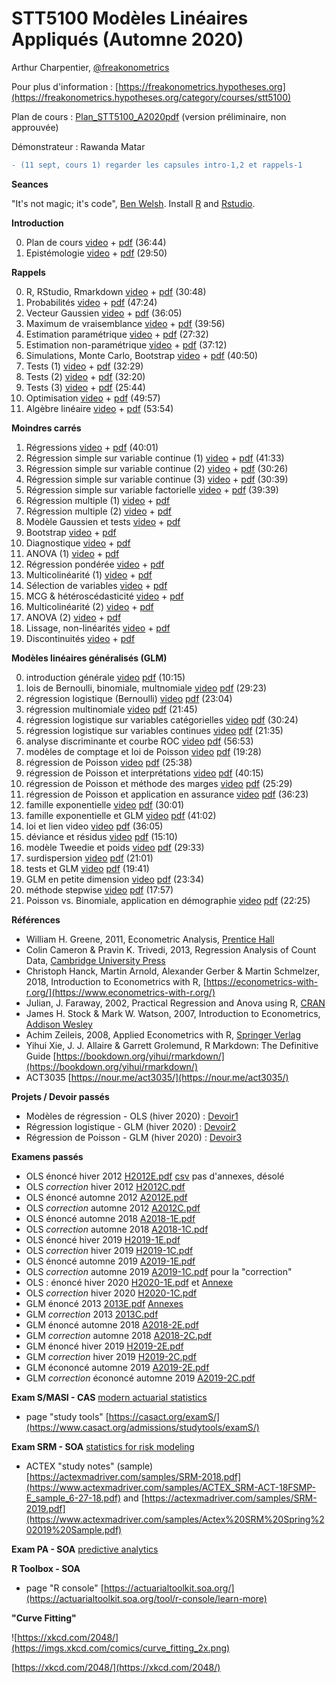 # STT5100 Modèles Linéaires Appliqués (Automne 2020)

Arthur Charpentier, [@freakonometrics](https://twitter.com/freakonometrics)

Pour plus d'information : [https://freakonometrics.hypotheses.org](https://freakonometrics.hypotheses.org/category/courses/stt5100)

Plan de cours : [Plan_STT5100_A2020pdf](/docs/STT5100_A2020_Plan_de_Cours.pdf) (version préliminaire, non approuvée)

Démonstrateur : Rawanda Matar

```diff
- (11 sept, cours 1) regarder les capsules intro-1,2 et rappels-1
```

**Seances**

"It's not magic; it's code", [Ben Welsh](https://source.opennews.org/articles/how-we-found-new-patterns-la-homeless-arrest/).
Install [R](https://cran.r-project.org/) and [Rstudio](https://www.rstudio.com/products/rstudio/download/). 

**Introduction**

0. Plan de cours [video](https://www.youtube.com/watch?v=8DI3d6nxhTc&list=PLCrFTE7Gu_3RDr8ZxhdwQ-9wyFz-df7i8&index=2&t=0s) + [pdf](/slides/STT5100_A2020_INTRO_1.pdf) (36:44)
1. Epistémologie [video](https://www.youtube.com/watch?v=suw4eKnraHQ&list=PLCrFTE7Gu_3RDr8ZxhdwQ-9wyFz-df7i8&index=3&t=0s) + [pdf](/slides/STT5100_A2020_INTRO_2.pdf) (29:50)

**Rappels**

0. R, RStudio, Rmarkdown [video](https://www.youtube.com/watch?v=SMDeNtqOkVU&list=PLCrFTE7Gu_3RDr8ZxhdwQ-9wyFz-df7i8&index=4&t=0s) + [pdf](/slides/STT5100_A2020_RAPPELS_1.pdf) (30:48)
1. Probabilités [video](https://www.youtube.com/watch?v=tf9C7KUgzgQ&list=PLCrFTE7Gu_3RDr8ZxhdwQ-9wyFz-df7i8&index=5&t=0s) + [pdf](/slides/STT5100_A2020_RAPPELS_2.pdf) (47:24)
2. Vecteur Gaussien [video](https://www.youtube.com/watch?v=g5lfBRNcuaw&list=PLCrFTE7Gu_3RDr8ZxhdwQ-9wyFz-df7i8&index=6&t=0s) + [pdf](/slides/STT5100_A2020_RAPPELS_3.pdf) (36:05)
3. Maximum de vraisemblance [video](https://www.youtube.com/watch?v=8MlQxK1ooRg&list=PLCrFTE7Gu_3RDr8ZxhdwQ-9wyFz-df7i8&index=7&t=0s) + [pdf](/slides/STT5100_A2020_RAPPELS_4.pdf) (39:56)
4. Estimation paramétrique [video](https://www.youtube.com/watch?v=yWaSzptP14o&list=PLCrFTE7Gu_3RDr8ZxhdwQ-9wyFz-df7i8&index=8&t=0s) + [pdf](/slides/STT5100_A2020_RAPPELS_5.pdf) (27:32)
5. Estimation non-paramétrique [video](https://www.youtube.com/watch?v=8qhplMgqVuU&list=PLCrFTE7Gu_3RDr8ZxhdwQ-9wyFz-df7i8&index=9&t=0s) + [pdf](/slides/STT5100_A2020_RAPPELS_6.pdf) (37:12)
6. Simulations, Monte Carlo, Bootstrap  [video](https://www.youtube.com/watch?v=1oRAjtkxhhc&list=PLCrFTE7Gu_3RDr8ZxhdwQ-9wyFz-df7i8&index=10&t=0s) + [pdf](/slides/STT5100_A2020_RAPPELS_7.pdf) (40:50)
7. Tests (1) [video](https://www.youtube.com/watch?v=sBJOIGx1XHM&list=PLCrFTE7Gu_3RDr8ZxhdwQ-9wyFz-df7i8&index=8&t=0s) + [pdf](/slides/STT5100_A2020_RAPPELS_8.pdf) (32:29)
8. Tests (2) [video](https://www.youtube.com/watch?v=EhPU260yz30&list=PLCrFTE7Gu_3RDr8ZxhdwQ-9wyFz-df7i8&index=11) + [pdf](/slides/STT5100_A2020_RAPPELS_9.pdf) (32:20)
9. Tests (3) [video](https://www.youtube.com/watch?v=Mz7NSFNDWcE&list=PLCrFTE7Gu_3RDr8ZxhdwQ-9wyFz-df7i8&index=12) + [pdf](/slides/STT5100_A2020_RAPPELS_10.pdf)  (25:44)
10. Optimisation [video](https://www.youtube.com/watch?v=qbMfX07McmQ&list=PLCrFTE7Gu_3RDr8ZxhdwQ-9wyFz-df7i8&index=14) + [pdf](/slides/STT5100_A2020_RAPPELS_11.pdf) (49:57)
11. Algèbre linéaire [video](https://www.youtube.com/watch?v=CAmOpaYi3jU&list=PLCrFTE7Gu_3RDr8ZxhdwQ-9wyFz-df7i8&index=9&t=0s) + [pdf](/slides/STT5100_A2020_RAPPELS_12.pdf) (53:54)

**Moindres carrés**

1. Régressions [video](https://www.youtube.com/watch?v=8aXmC2fj_n8&list=PLCrFTE7Gu_3RDr8ZxhdwQ-9wyFz-df7i8&index=16&t=0s) + [pdf](/slides/STT5100_A2020_OLS_1.pdf) (40:01)
2. Régression simple sur variable continue (1) [video](https://www.youtube.com/watch?v=Xw3dWco4xHM&list=PLCrFTE7Gu_3RDr8ZxhdwQ-9wyFz-df7i8&index=17&t=0s) + [pdf](/slides/STT5100_A2020_OLS_2.pdf) (41:33)
3. Régression simple sur variable continue (2) [video](https://www.youtube.com/watch?v=z65Z4nsz2FI&list=PLCrFTE7Gu_3RDr8ZxhdwQ-9wyFz-df7i8&index=18&t=0s) + [pdf](/slides/STT5100_A2020_OLS_3.pdf) (30:26)
4. Régression simple sur variable continue (3) [video](https://www.youtube.com/watch?v=c1w-fGrGGtA&list=PLCrFTE7Gu_3RDr8ZxhdwQ-9wyFz-df7i8&index=18&t=0s) + [pdf](/slides/STT5100_A2020_OLS_4.pdf) (30:39)
5. Régression simple sur variable factorielle [video](https://www.youtube.com/watch?v=tFnvXKYoJrQ&list=PLCrFTE7Gu_3RDr8ZxhdwQ-9wyFz-df7i8&index=20&t=0s) + [pdf](/slides/STT5100_A2020_OLS_5.pdf) (39:39)
6. Régression multiple (1) [video]() + [pdf](/slides/STT5100_A2020_OLS_6.pdf) 
7. Régression multiple (2) [video]() + [pdf](/slides/STT5100_A2020_OLS_7.pdf) 
8. Modèle Gaussien et tests [video]() + [pdf](/slides/STT5100_A2020_OLS_8.pdf) 
9. Bootstrap [video]() + [pdf](/slides/STT5100_A2020_OLS_9.pdf) 
10. Diagnostique [video]() + [pdf](/slides/STT5100_A2020_OLS_10.pdf) 
11. ANOVA (1) [video]() + [pdf](/slides/STT5100_A2020_OLS_11.pdf) 
12. Régression pondérée [video]() + [pdf](/slides/STT5100_A2020_OLS_12.pdf) 
13. Multicolinéarité (1) [video]() + [pdf](/slides/STT5100_A2020_OLS_13.pdf) 
14. Sélection de variables [video]() + [pdf](/slides/STT5100_A2020_OLS_14.pdf) 
15. MCG & hétéroscédasticité [video]() + [pdf](/slides/STT5100_A2020_OLS_15.pdf) 
16. Multicolinéarité (2) [video]() + [pdf](/slides/STT5100_A2020_OLS_16.pdf) 
17. ANOVA (2) [video]() + [pdf](/slides/STT5100_A2020_OLS_17.pdf) 
18. Lissage, non-linéarités [video]() + [pdf](/slides/STT5100_A2020_OLS_18.pdf) 
19. Discontinuités [video]() + [pdf](/slides/STT5100_A2020_OLS_19.pdf) 



**Modèles linéaires généralisés (GLM)**

0. introduction générale <a href="https://www.youtube.com/watch?v=p4XMwcelyI0&list=PLCrFTE7Gu_3RDr8ZxhdwQ-9wyFz-df7i8&index=1">video</a> <a href="https://github.com/freakonometrics/STT5100/blob/master/archives/H2020/covid/STT5100-0.pdf">pdf</a> (10:15) <br /> 	    
1. lois de Bernoulli, binomiale, multnomiale <a href="https://www.youtube.com/watch?v=75wN_XJvXYo&list=PLCrFTE7Gu_3RDr8ZxhdwQ-9wyFz-df7i8&index=2">video</a> <a href="https://github.com/freakonometrics/STT5100/blob/master/archives/H2020/covid/STT5100-1.pdf">pdf</a> (29:23) <br /> 
2.  régression logistique (Bernoulli) <a href="https://www.youtube.com/watch?v=9qPe9YbSk4k&list=PLCrFTE7Gu_3RDr8ZxhdwQ-9wyFz-df7i8&index=3">video</a> <a href="https://github.com/freakonometrics/STT5100/blob/master/archives/H2020/covid/STT5100-2.pdf">pdf</a> (23:04) <br /> 
3.    régression multinomiale <a href="https://www.youtube.com/watch?v=M8q3mzQuWZc&list=PLCrFTE7Gu_3RDr8ZxhdwQ-9wyFz-df7i8&index=4">video</a> <a href="https://github.com/freakonometrics/STT5100/blob/master/archives/H2020/covid/STT5100-3.pdf">pdf</a> (21:45) <br /> 
4.    régression logistique sur variables catégorielles <a href="https://www.youtube.com/watch?v=beB-6PgDQP4&list=PLCrFTE7Gu_3RDr8ZxhdwQ-9wyFz-df7i8&index=5">video</a> <a href="https://github.com/freakonometrics/STT5100/blob/master/archives/H2020/covid/STT5100-4.pdf">pdf</a> (30:24) <br /> 
5.    régression logistique sur variables continues <a href="https://www.youtube.com/watch?v=RfaBrGGFNn4&list=PLCrFTE7Gu_3RDr8ZxhdwQ-9wyFz-df7i8&index=6">video</a> <a href="https://github.com/freakonometrics/STT5100/blob/master/archives/H2020/covid/STT5100-5.pdf">pdf</a> (21:35) <br /> 
6.    analyse discriminante et courbe ROC <a href="https://www.youtube.com/watch?v=BQ_zdviAHu8&list=PLCrFTE7Gu_3RDr8ZxhdwQ-9wyFz-df7i8&index=7">video</a> <a href="https://github.com/freakonometrics/STT5100/blob/master/archives/H2020/covid/STT5100-6.pdf">pdf</a> (56:53) <br /> 
7.    modèles de comptage et loi de Poisson <a href="https://www.youtube.com/watch?v=vBTrb7KBoB8&list=PLCrFTE7Gu_3RDr8ZxhdwQ-9wyFz-df7i8&index=8">video</a> <a href="https://github.com/freakonometrics/STT5100/blob/master/archives/H2020/covid/STT5100-7.pdf">pdf</a> (19:28) <br /> 
8.  régression de Poisson <a href="https://www.youtube.com/watch?v=Et07c3a8V3c&list=PLCrFTE7Gu_3RDr8ZxhdwQ-9wyFz-df7i8&index=9">video</a> <a href="https://github.com/freakonometrics/STT5100/blob/master/archives/H2020/covid/STT5100-8.pdf">pdf</a> (25:38) <br /> 
9.    régression de Poisson et interprétations <a href="https://www.youtube.com/watch?v=xUGFwU8aLAw&list=PLCrFTE7Gu_3RDr8ZxhdwQ-9wyFz-df7i8&index=10">video</a> <a href="https://github.com/freakonometrics/STT5100/blob/master/archives/H2020/covid/STT5100-9.pdf">pdf</a> (40:15) <br /> 
10.    régression de Poisson et méthode des marges <a href="https://www.youtube.com/watch?v=hJUY3CEIQOQ&list=PLCrFTE7Gu_3RDr8ZxhdwQ-9wyFz-df7i8&index=11">video</a> <a href="https://github.com/freakonometrics/STT5100/blob/master/archives/H2020/covid/STT5100-10.pdf">pdf</a> (25:29) <br /> 
11.    régression de Poisson et application en assurance <a href="https://www.youtube.com/watch?v=1BuMQX_mlec&list=PLCrFTE7Gu_3RDr8ZxhdwQ-9wyFz-df7i8&index=12">video</a> <a href="https://github.com/freakonometrics/STT5100/blob/master/archives/H2020/covid/STT5100-11.pdf">pdf</a> (36:23) <br /> 
12.    famille exponentielle <a href="https://www.youtube.com/watch?v=0Hs7e4nstO4&list=PLCrFTE7Gu_3RDr8ZxhdwQ-9wyFz-df7i8&index=13">video</a> <a href="https://github.com/freakonometrics/STT5100/blob/master/archives/H2020/covid/STT5100-12.pdf">pdf</a> (30:01) <br /> 
13.    famille exponentielle et GLM <a href="https://www.youtube.com/watch?v=weoPmeWVaaw&list=PLCrFTE7Gu_3RDr8ZxhdwQ-9wyFz-df7i8&index=14">video</a> <a href="https://github.com/freakonometrics/STT5100/blob/master/archives/H2020/covid/STT5100-13.pdf">pdf</a> (41:02) <br /> 
14.    loi et lien video <a href="https://www.youtube.com/watch?v=4apRCozfmLE&list=PLCrFTE7Gu_3RDr8ZxhdwQ-9wyFz-df7i8&index=15">video</a> <a href="https://github.com/freakonometrics/STT5100/blob/master/archives/H2020/covid/STT5100-14.pdf">pdf</a> (36:05) <br /> 
15.    déviance et résidus <a href="https://www.youtube.com/watch?v=XZQTlAoVHl8&list=PLCrFTE7Gu_3RDr8ZxhdwQ-9wyFz-df7i8&index=16">video</a> <a href="https://github.com/freakonometrics/STT5100/blob/master/archives/H2020/covid/STT5100-15.pdf">pdf</a> (15:10) <br /> 
16.    modèle Tweedie et poids <a href="https://www.youtube.com/watch?v=BSp_qXnmbSo&list=PLCrFTE7Gu_3RDr8ZxhdwQ-9wyFz-df7i8&index=17">video</a> <a href="https://github.com/freakonometrics/STT5100/blob/master/archives/H2020/covid/STT5100-16.pdf">pdf</a> (29:33) <br /> 
17.    surdispersion <a href="https://www.youtube.com/watch?v=tZjjR0Z4k3k&list=PLCrFTE7Gu_3RDr8ZxhdwQ-9wyFz-df7i8&index=18">video</a> <a href="https://github.com/freakonometrics/STT5100/blob/master/archives/H2020/covid/STT5100-17.pdf">pdf</a> (21:01) <br /> 
18.    tests et GLM <a href="https://www.youtube.com/watch?v=o72UZKCd3jI&list=PLCrFTE7Gu_3RDr8ZxhdwQ-9wyFz-df7i8&index=19">video</a> <a href="https://github.com/freakonometrics/STT5100/blob/master/archives/H2020/covid/STT5100-18.pdf">pdf</a> (19:41) <br /> 
19.    GLM en petite dimension <a href="https://www.youtube.com/watch?v=YHOVtBC_s4o&list=PLCrFTE7Gu_3RDr8ZxhdwQ-9wyFz-df7i8&index=20">video</a> <a href="https://github.com/freakonometrics/STT5100/blob/master/archives/H2020/covid/STT5100-19.pdf">pdf</a> (23:34) <br /> 
20.    méthode stepwise <a href="https://www.youtube.com/watch?v=D31VCd-XJLU&list=PLCrFTE7Gu_3RDr8ZxhdwQ-9wyFz-df7i8&index=21">video</a> <a href="https://github.com/freakonometrics/STT5100/blob/master/archives/H2020/covid/STT5100-20.pdf">pdf</a> (17:57) <br /> 
21.    Poisson vs. Binomiale, application en démographie <a href="https://www.youtube.com/watch?v=A-uIImX-Jto&list=PLCrFTE7Gu_3RDr8ZxhdwQ-9wyFz-df7i8&index=22">video</a> <a href="https://github.com/freakonometrics/STT5100/blob/master/archives/H2020/covid/STT5100-21.pdf">pdf</a> (22:25) <br /> 


**Références** 
* William H. Greene, 2011, Econometric Analysis, [Prentice Hall](http://www.prenhall.com/greene/)
* Colin Cameron & Pravin K. Trivedi, 2013, Regression Analysis of Count Data, [Cambridge University Press](http://faculty.econ.ucdavis.edu/faculty/cameron/racd/count.html)
* Christoph Hanck, Martin Arnold, Alexander Gerber & Martin Schmelzer, 2018, Introduction to Econometrics with R, [https://econometrics-with-r.org/](https://www.econometrics-with-r.org/)
* Julian, J. Faraway, 2002, Practical Regression and Anova using R, [CRAN](https://cran.r-project.org/doc/contrib/Faraway-PRA.pdf)
* James H. Stock & Mark W. Watson, 2007, Introduction to Econometrics, [Addison Wesley](https://www.pearson.com/us/higher-education/product/Stock-Introduction-to-Econometrics-3rd-Edition/9780138009007.html)
* Achim Zeileis, 2008, Applied Econometrics with R, [Springer Verlag](https://eeecon.uibk.ac.at/~zeileis/teaching/AER/index.html)
* Yihui Xie, J. J. Allaire & Garrett Grolemund, R Markdown: The Definitive Guide [https://bookdown.org/yihui/rmarkdown/](https://bookdown.org/yihui/rmarkdown/)
* ACT3035 [https://nour.me/act3035/](https://nour.me/act3035/)

**Projets / Devoir passés**
* Modèles de régression - OLS (hiver 2020) : [Devoir1](https://github.com/freakonometrics/STT5100/blob/master/archives/H2020/devoirs/devoir1-H2020-STT5100.md)
* Régression logistique - GLM (hiver 2020) : [Devoir2](https://github.com/freakonometrics/STT5100/blob/master/archives/H2020/devoirs/STT5100-H2020-devoir2.md)
* Régression de Poisson - GLM (hiver 2020) : [Devoir3](https://github.com/freakonometrics/STT5100/blob/master/archives/H2020/devoirs/devoir3-H2020-STT5100.md)

**Examens passés**
* OLS énoncé hiver 2012 [H2012E.pdf](https://github.com/freakonometrics/STT5100/blob/master/archives/A2018/act6410-h2012-enonce.pdf) [csv](http://freakonometrics.blog.free.fr/public/data/basket-exam-v2.csv) pas d'annexes, désolé
* OLS _correction_ hiver 2012 [H2012C.pdf](https://github.com/freakonometrics/STT5100/blob/master/archives/A2018/act6410-h2012-correc.pdf)
* OLS énoncé automne 2012 [A2012E.pdf](https://github.com/freakonometrics/STT5100/blob/master/archives/A2018/act6410-a2012-enonce.pdf)
* OLS _correction_ automne 2012 [A2012C.pdf](https://github.com/freakonometrics/STT5100/blob/master/archives/A2018/act6410-a2012-correc.pdf)
* OLS énoncé automne 2018 [A2018-1E.pdf](https://github.com/freakonometrics/STT5100/raw/master/archives/A2018/Exam_STT5100_Aut_2018_intra-A.pdf)
* OLS _correction_ automne 2018 [A2018-1C.pdf](https://github.com/freakonometrics/STT5100/raw/master/archives/A2018/Exam_STT5100_Aut_2018_intra-A-correction.pdf)
* OLS énoncé hiver 2019 [H2019-1E.pdf](https://github.com/freakonometrics/STT5100/blob/master/archives/H2019/docs/Examen_STT5100_H2019_enonce.pdf)
* OLS _correction_ hiver 2019 [H2019-1C.pdf](https://github.com/freakonometrics/STT5100/blob/master/archives/H2019/docs/Examen_STT5100_H2019_correction.pdf)
* OLS énoncé automne 2019 [A2019-1E.pdf](https://github.com/freakonometrics/STT5100/blob/master/archives/A2019/devoirs/STT5100_AUTOMNE2019_ENONCE.pdf) 
* OLS _correction_ automne 2019 [A2019-1C.pdf](https://github.com/freakonometrics/STT5100/blob/master/archives/A2019/devoirs/STT5100_AUTOMNE2019_CORREC.pdf) pour la "correction"
* OLS : énoncé hiver 2020 [H2020-1E.pdf](https://github.com/freakonometrics/STT5100/blob/master/archives/H2020/devoirs/STT5100_Hiver2020_A.pdf) et [Annexe](https://github.com/freakonometrics/STT5100/blob/master/archives/H2020/devoirs/STT5100_Hiver2020_annexes.pdf)
* OLS _correction_ hiver 2020 [H2020-1C.pdf](https://github.com/freakonometrics/STT5100/blob/master/archives/H2020/devoirs/STT5100_Hiver2020_A_correc.pdf) 
* GLM énoncé 2013 [2013E.pdf](https://github.com/freakonometrics/STT5100/blob/master/archives/A2018/act2040-2013-enonce.pdf) [Annexes](https://github.com/freakonometrics/STT5100/blob/master/archives/A2018/EXAMEN-INTRA-annexe-2040-H2013.pdf)
* GLM _correction_ 2013 [2013C.pdf](https://github.com/freakonometrics/STT5100/blob/master/archives/A2018/act2040-2013-correc.pdf)
* GLM énoncé automne 2018 [A2018-2E.pdf](https://github.com/freakonometrics/STT5100/raw/master/archives/A2018/Examen_STT5100_Aut_2018_final-correction.pdf)
* GLM _correction_ automne 2018 [A2018-2C.pdf](https://github.com/freakonometrics/STT5100/raw/master/archives/A2018/Examen_STT5100_Aut_2018_final.pdf)
* GLM énoncé hiver 2019 [H2019-2E.pdf](https://github.com/freakonometrics/STT5100/blob/master/archives/H2019/docs/Examen_STT5100_Hiver_2019-final-B.pdf)
* GLM _correction_ hiver 2019 [H2019-2C.pdf](https://github.com/freakonometrics/STT5100/blob/master/archives/H2019/docs/Examen_STT5100_Hiver_2019-correction.pdf)
* GLM écononcé automne 2019 [A2019-2E.pdf](https://github.com/freakonometrics/STT5100/blob/master/archives/A2019/devoirs/STT5100_AUTOMNE2019_2_ENONCE.pdf) 
* GLM _correction_ écononcé automne 2019 [A2019-2C.pdf](https://github.com/freakonometrics/STT5100/blob/master/archives/A2019/devoirs/STT5100_AUTOMNE2019_2_CORREC.pdf) 

**Exam S/MASI - CAS** [modern actuarial statistics](https://www.casact.org/admissions/syllabus/index.cfm?fa=MASI)
* page "study tools" [https://casact.org/examS/](https://www.casact.org/admissions/studytools/examS/)

**Exam SRM - SOA** [statistics for risk modeling](https://www.soa.org/Education/Exam-Req/edu-exam-srm-detail.aspx)
* ACTEX "study notes" (sample) [https://actexmadriver.com/samples/SRM-2018.pdf](https://www.actexmadriver.com/samples/ACTEX_SRM-ACT-18FSMP-E_sample_6-27-18.pdf) and [https://actexmadriver.com/samples/SRM-2019.pdf](https://www.actexmadriver.com/samples/Actex%20SRM%20Spring%202019%20Sample.pdf)

**Exam PA - SOA** [predictive analytics](https://www.soa.org/Education/Exam-Req/edu-exam-pa-detail.aspx)

**R Toolbox - SOA**
* page "R console" [https://actuarialtoolkit.soa.org/](https://actuarialtoolkit.soa.org/tool/r-console/learn-more)

**"Curve Fitting"**

![https://xkcd.com/2048/](https://imgs.xkcd.com/comics/curve_fitting_2x.png)

[https://xkcd.com/2048/](https://xkcd.com/2048/)
